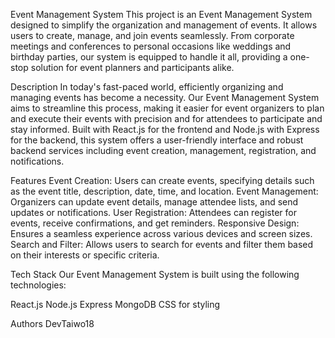 Event Management System
This project is an Event Management System designed to simplify the organization and management of events. It allows users to create, manage, and join events seamlessly. From corporate meetings and conferences to personal occasions like weddings and birthday parties, our system is equipped to handle it all, providing a one-stop solution for event planners and participants alike.

Description
In today's fast-paced world, efficiently organizing and managing events has become a necessity. Our Event Management System aims to streamline this process, making it easier for event organizers to plan and execute their events with precision and for attendees to participate and stay informed. Built with React.js for the frontend and Node.js with Express for the backend, this system offers a user-friendly interface and robust backend services including event creation, management, registration, and notifications.

Features
Event Creation: Users can create events, specifying details such as the event title, description, date, time, and location.
Event Management: Organizers can update event details, manage attendee lists, and send updates or notifications.
User Registration: Attendees can register for events, receive confirmations, and get reminders.
Responsive Design: Ensures a seamless experience across various devices and screen sizes.
Search and Filter: Allows users to search for events and filter them based on their interests or specific criteria.

Tech Stack
Our Event Management System is built using the following technologies:

React.js
Node.js
Express
MongoDB
CSS for styling

Authors
DevTaiwo18 

